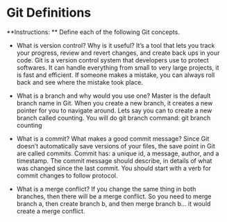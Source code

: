 # Git Definitions

**Instructions: ** Define each of the following Git concepts.

* What is version control?  Why is it useful? It’s a tool that lets you track your progress, review and revert changes, and create back ups in your code. Git is a version control system that developers use to protect softwares. It can handle everything from small to very large projects, it is fast and efficient. If someone makes a mistake, you can always roll back and see where the mistake took place.

* What is a branch and why would you use one? Master is the default branch name in Git. When you create a new branch, it creates a new pointer for you to navigate around. Lets say you can to create a new branch called counting. You will do git branch command: git branch counting

* What is a commit? What makes a good commit message?
Since Git doesn’t automatically save versions of your files, the save point in Git are called commits. Commit has: a unique id, a message, author, and a timestamp.
The commit message should describe, in details of what was changed since the last commit. You should start with a verb for commit changes to follow protocol.

* What is a merge conflict?
If you change the same thing in both branches, then there will be a merge conflict.
So you need to merge branch a, then create branch b, and then merge branch b... it would create a merge conflict.
